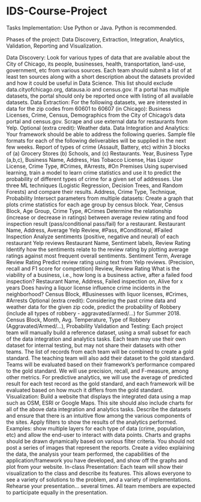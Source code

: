 # IDS-Course-Project

Tasks
Implementation: Use Python or Java. Python is recommended.

Phases of the project: Data Discovery, Extraction, Integration, Analytics, Validation, Reporting and Visualization.

Data Discovery: Look for various types of data that are available about the City of Chicago, its people, businesses, health, transportation, land-use, government, etc from various sources. Each team should submit a list of at least ten sources along with a short description about the datasets provided and how it could be useful in Data Science. This list should exclude data.cityofchicago.org, datausa.io and census.gov. If a portal has multiple datasets, the portal should only be reported once with listing of all available datasets.
Data Extraction: For the following datasets, we are interested in data for the zip codes from 60601 to 60607 (in Chicago):
Business Licenses, Crime, Census, Demographics from the City of Chicago’s data portal and census.gov.
Scrape and use external data for restaurants from Yelp.
Optional (extra credit): Weather data.
Data Integration and Analytics: Your framework should be able to address the following queries. Sample file formats for each of the following deliverables will be supplied in the next few weeks.
Report of types of crime (Assault, Battery, etc) within 3 blocks of (a) Grocery Stores (b) Schools, and (c) Restaurants.
Year, Business Type (a,b,c), Business Name, Address, Has Tobacco License, Has Liquor License, Crime Type, #Crimes, #Arrests, #On Premises
Using supervised learning, train a model to learn crime statistics and use it to predict the probability of different types of crime for a given set of addresses. Use three ML techniques (Logistic Regression, Decision Trees, and Random Forests) and compare their results.
Address, Crime Type, Technique, Probability
Intersect parameters from multiple datasets: Create a graph that plots crime statistics for each age group by census block.
Year, Census Block, Age Group, Crime Type, #Crimes
Determine the relationship (increase or decrease in ratings) between average review rating and food inspection result (pass/conditional pass/fail) for a restaurant.
Restaurant Name, Address, Average Yelp Review, #Pass, #Conditional, #Failed Inspection
Analyze sentiments (positive, negative and neural) of each restaurant Yelp reviews
Restaurant Name, Sentiment labels, Review Rating
Identify how the sentiments relate to the review rating by plotting average ratings against most frequent overall sentiments.
Sentiment Term, Average Review Rating
Predict review rating using text from Yelp reviews. (Precision, recall and F1 score for competition)
Review, Review Rating
What is the viability of a business, i.e., how long is a business active, after a failed food inspection?
Restaurant Name, Address, Failed inspection on, Alive for x years
Does having a liquor license influence crime incidents in the neighborhood?
Census Block, #Businesses with liquor licenses, #Crimes, #Arrests
Optional (extra credit): Considering the past crime data and weather data for the given zip code, predict the probability of Robbery (include all types of robbery - aggravated/armed/…) for Summer 2018.
Census Block, Month, Avg. Temperature, Type of Robbery (Aggravated/Armed/…), Probability
Validation and Testing: Each project team will manually build a reference dataset, using a small subset for each of the data integration and analytics tasks. Each team may use their own dataset for internal testing, but may not share their datasets with other teams. The list of records from each team will be combined to create a gold standard. The teaching team will also add their dataset to the gold standard. Teams will be evaluated based on their framework’s performance compared to the gold standard. We will use precision, recall, and F-measure, among other metrics. For predictive analytics, we will use the average of predicted result for each test record as the gold standard, and each framework will be evaluated based on how much it differs from the gold standard.
Visualization: Build a website that displays the integrated data using a map such as OSM, ESRI or Google Maps. This site should also include charts for all of the above data integration and analytics tasks. Describe the datasets and ensure that there is an intuitive flow among the various components of the sites.
Apply filters to show the results of the analytics performed. Examples: show multiple layers for each type of data (crime, population, etc) and allow the end-user to interact with data points.
Charts and graphs should be drawn dynamically based on various filter criteria. You should not post a series of images that represent the reports.
Create a video explaining the data, the analysis your team performed, the capabilities of the application/framework you have developed, and show off the graphs and plot from your website.
In-class Presentation: Each team will show their visualization to the class and describe its features. This allows everyone to see a variety of solutions to the problem, and a variety of implementations. Rehearse your presentation… several times. All team members are expected to participate equally in the presentation.
